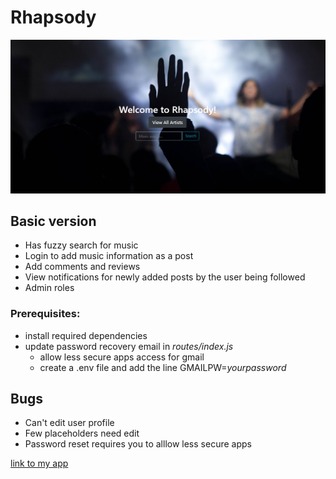 # Rhapsody

![Homepage](screenshot.png)

## Basic version
* Has fuzzy search for music
* Login to add music information as a post
* Add comments and reviews
* View notifications for newly added posts by the user being followed
* Admin roles 


### Prerequisites:
* install required dependencies
* update password recovery email in _routes/index.js_
  * allow less secure apps access for gmail
  * create a .env file and add the line GMAILPW=_yourpassword_


## Bugs
* Can't edit user profile
* Few placeholders need edit
* Password reset requires you to alllow less secure apps

[link to my app](https://rhapsody-v1.herokuapp.com/)
